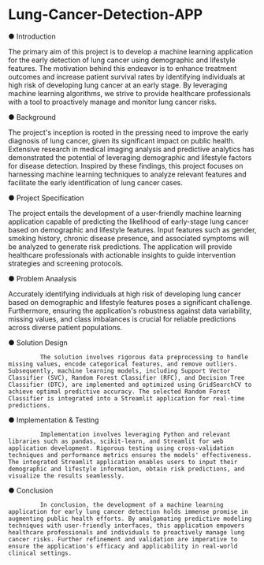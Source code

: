 # Lung-Cancer-Detection-APP


●	Introduction

The primary aim of this project is to develop a machine learning application for the early detection of lung cancer using demographic and lifestyle features. The motivation behind this endeavor is to enhance treatment outcomes and increase patient survival rates by identifying individuals at high risk of developing lung cancer at an early stage. By leveraging machine learning algorithms, we strive to provide healthcare professionals with a tool to proactively manage and monitor lung cancer risks.

●	Background

The project's inception is rooted in the pressing need to improve the early diagnosis of lung cancer, given its significant impact on public health. Extensive research in medical imaging analysis and predictive analytics has demonstrated the potential of leveraging demographic and lifestyle factors for disease detection. Inspired by these findings, this project focuses on harnessing machine learning techniques to analyze relevant features and facilitate the early identification of lung cancer cases.

●	Project Specification

The project entails the development of a user-friendly machine learning application capable of predicting the likelihood of early-stage lung cancer based on demographic and lifestyle features. Input features such as gender, smoking history, chronic disease presence, and associated symptoms will be analyzed to generate risk predictions. The application will provide healthcare professionals with actionable insights to guide intervention strategies and screening protocols.

●	Problem Anaalysis

Accurately identifying individuals at high risk of developing lung cancer based on demographic and lifestyle features poses a significant challenge. Furthermore, ensuring the application's robustness against data variability, missing values, and class imbalances is crucial for reliable predictions across diverse patient populations.

●	Solution Design

             The solution involves rigorous data preprocessing to handle missing values, encode categorical features, and remove outliers. Subsequently, machine learning models, including Support Vector Classifier (SVC), Random Forest Classifier (RFC), and Decision Tree Classifier (DTC), are implemented and optimized using GridSearchCV to achieve optimal predictive accuracy. The selected Random Forest Classifier is integrated into a Streamlit application for real-time predictions.

●	Implementation & Testing

             Implementation involves leveraging Python and relevant libraries such as pandas, scikit-learn, and Streamlit for web application development. Rigorous testing using cross-validation techniques and performance metrics ensures the models' effectiveness. The integrated Streamlit application enables users to input their demographic and lifestyle information, obtain risk predictions, and visualize the results seamlessly.

●	Conclusion

             In conclusion, the development of a machine learning application for early lung cancer detection holds immense promise in augmenting public health efforts. By amalgamating predictive modeling techniques with user-friendly interfaces, this application empowers healthcare professionals and individuals to proactively manage lung cancer risks. Further refinement and validation are imperative to ensure the application's efficacy and applicability in real-world clinical settings.

